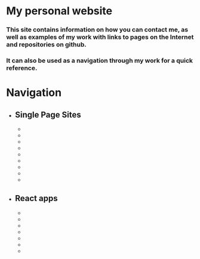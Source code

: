 # My personal website

### This site contains information on how you can contact me, as well as examples of my work with links to pages on the Internet and repositories on github.

### It can also be used as a navigation through my work for a quick reference.

# Navigation

- ## Single Page Sites

  -
  -
  -
  -
  -
  -
  -
  -
  -

- ## React apps
  -
  -
  -
  -
  -
  -
  -
